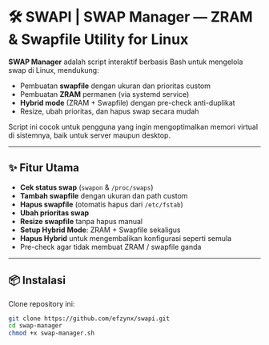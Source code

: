 # 🛠️ SWAPI | SWAP Manager — ZRAM & Swapfile Utility for Linux

**SWAP Manager** adalah script interaktif berbasis Bash untuk mengelola swap di Linux, mendukung:
- Pembuatan **swapfile** dengan ukuran dan prioritas custom
- Pembuatan **ZRAM** permanen (via systemd service)
- **Hybrid mode** (ZRAM + Swapfile) dengan pre-check anti-duplikat
- Resize, ubah prioritas, dan hapus swap secara mudah

Script ini cocok untuk pengguna yang ingin mengoptimalkan memori virtual di sistemnya, baik untuk server maupun desktop.

---

## ✨ Fitur Utama

- **Cek status swap** (`swapon` & `/proc/swaps`)
- **Tambah swapfile** dengan ukuran dan path custom
- **Hapus swapfile** (otomatis hapus dari `/etc/fstab`)
- **Ubah prioritas swap**
- **Resize swapfile** tanpa hapus manual
- **Setup Hybrid Mode**: ZRAM + Swapfile sekaligus
- **Hapus Hybrid** untuk mengembalikan konfigurasi seperti semula
- Pre-check agar tidak membuat ZRAM / swapfile ganda

---

## 📦 Instalasi

Clone repository ini:

```bash
git clone https://github.com/efzynx/swapi.git
cd swap-manager
chmod +x swap-manager.sh
